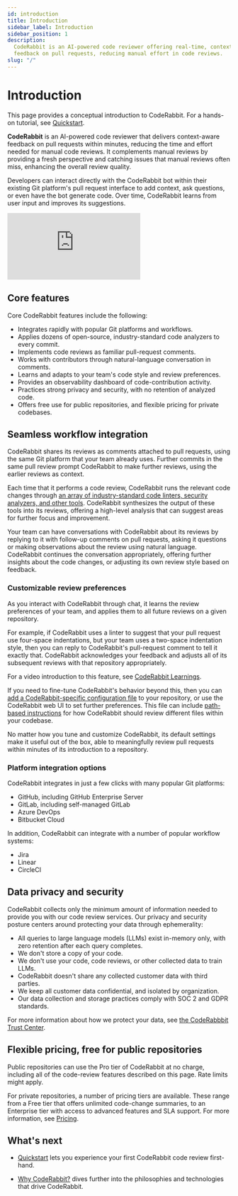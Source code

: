 ```yaml
---
id: introduction
title: Introduction
sidebar_label: Introduction
sidebar_position: 1
description:
  CodeRabbit is an AI-powered code reviewer offering real-time, context-aware
  feedback on pull requests, reducing manual effort in code reviews.
slug: "/"
---
```


# Introduction

This page provides a conceptual introduction to CodeRabbit. For a hands-on tutorial, see [Quickstart](/getting-started/quickstart/).

**CodeRabbit** is an AI-powered code reviewer that delivers context-aware feedback on pull requests within minutes, reducing the time and effort needed for manual code reviews. It complements manual reviews by providing a fresh perspective and catching issues that manual reviews often miss, enhancing the overall review quality.

Developers can interact directly with the CodeRabbit bot within their existing Git platform's pull request interface to add context, ask questions, or even have the bot generate code. Over time, CodeRabbit learns from user input and improves its suggestions.

<div class="video-container">
  <iframe src="https://www.youtube.com/embed/3SyUOSebG7E?si=i0oT9RAnH0PW81lY" title="YouTube video player" frameBorder="0" allow="accelerometer; autoplay; clipboard-write; encrypted-media; gyroscope; picture-in-picture; web-share" referrerPolicy="strict-origin-when-cross-origin" allowFullScreen></iframe>
</div>

## Core features

Core CodeRabbit features include the following:

- Integrates rapidly with popular Git platforms and workflows.
- Applies dozens of open-source, industry-standard code analyzers to every commit.
- Implements code reviews as familiar pull-request comments.
- Works with contributors through natural-language conversation in comments.
- Learns and adapts to your team's code style and review preferences.
- Provides an observability dashboard of code-contribution activity.
- Practices strong privacy and security, with no retention of analyzed code.
- Offers free use for public repositories, and flexible pricing for private codebases.

## Seamless workflow integration

CodeRabbit shares its reviews as comments attached to pull requests, using the same Git platform that your team already uses. Further commits in the same pull review prompt CodeRabbit to make further reviews, using the earlier reviews as context.

Each time that it performs a code review, CodeRabbit runs the relevant code changes through [an array of industry-standard code linters, security analyzers, and other tools](/tools/). CodeRabbit synthesizes the output of these tools into its reviews, offering a high-level analysis that can suggest areas for further focus and improvement.

Your team can have conversations with CodeRabbit about its reviews by replying to it with follow-up comments on pull requests, asking it questions or making observations about the review using natural language. CodeRabbit continues the conversation appropriately, offering further insights about the code changes, or adjusting its own review style based on feedback.

### Customizable review preferences

As you interact with CodeRabbit through chat, it learns the review preferences of your team, and applies them to all future reviews on a given repository.

For example, if CodeRabbit uses a linter to suggest that your pull request use four-space indentations, but your team uses a two-space indentation style, then you can reply to CodeRabbit's pull-request comment to tell it exactly that. CodeRabbit acknowledges your feedback and adjusts all of its subsequent reviews with that repository appropriately.

For a video introduction to this feature, see [CodeRabbit Learnings](https://www.youtube.com/watch?v=Yu0cmmOYA-U).

If you need to fine-tune CodeRabbit's behavior beyond this, then you can [add a CodeRabbit-specific configuration file](/getting-started/configure-coderabbit) to your repository, or use the CodeRabbit web UI to set further preferences. This file can include [path-based instructions](/guides/review-instructions) for how CodeRabbit should review different files within your codebase.

No matter how you tune and customize CodeRabbit, its default settings make it useful out of the box, able to meaningfully review pull requests within minutes of its introduction to a repository.

### Platform integration options

CodeRabbit integrates in just a few clicks with many popular Git platforms:

- GitHub, including GitHub Enterprise Server
- GitLab, including self-managed GitLab
- Azure DevOps
- Bitbucket Cloud

In addition, CodeRabbit can integrate with a number of popular workflow systems:

- Jira
- Linear
- CircleCI

## Data privacy and security

CodeRabbit collects only the minimum amount of information needed to provide you with our code review services. Our privacy and security posture centers around protecting your data through ephemerality:

- All queries to large language models (LLMs) exist in-memory only, with zero retention after each query completes.
- We don't store a copy of your code.
- We don't use your code, code reviews, or other collected data to train LLMs.
- CodeRabbit doesn't share any collected customer data with third parties.
- We keep all customer data confidential, and isolated by organization.
- Our data collection and storage practices comply with SOC 2 and GDPR standards.

For more information about how we protect your data, see [the CodeRabbbit Trust Center](https://trust.coderabbit.ai).

## Flexible pricing, free for public repositories

Public repositories can use the Pro tier of CodeRabbit at no charge, including all of the code-review features described on this page. Rate limits might apply.

For private repositories, a number of pricing tiers are available. These range from a Free tier that offers unlimited code-change summaries, to an Enterprise tier with access to advanced features and SLA support. For more information, see [Pricing](https://www.coderabbit.ai/pricing).

## What's next

- [Quickstart](/getting-started/quickstart/) lets you experience your first CodeRabbit code review first-hand.

- [Why CodeRabbit?](/overview/why-coderabbit) dives further into the philosophies and technologies that drive CodeRabbit.
